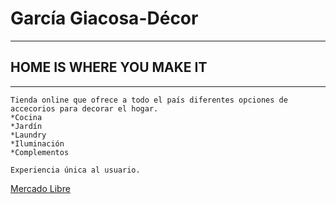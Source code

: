 # García Giacosa-Décor
---
## HOME IS WHERE YOU MAKE IT
---
~~~
Tienda online que ofrece a todo el país diferentes opciones de accecorios para decorar el hogar.
*Cocina
*Jardín
*Laundry
*Iluminación
*Complementos

Experiencia única al usuario.
~~~




[MercadoLibre]:https://mercadolibre.com.ar
[Mercado Libre][MercadoLibre]
